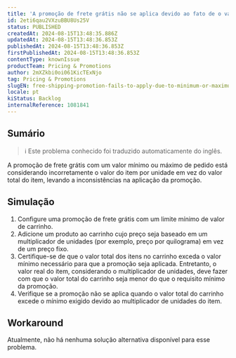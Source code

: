 ```yaml
---
title: 'A promoção de frete grátis não se aplica devido ao fato de o valor mínimo ou máximo ser baseado no preço unitário em vez do valor total do item'
id: 2eti6qau2VXzuBBU8Us25V
status: PUBLISHED
createdAt: 2024-08-15T13:48:35.886Z
updatedAt: 2024-08-15T13:48:36.853Z
publishedAt: 2024-08-15T13:48:36.853Z
firstPublishedAt: 2024-08-15T13:48:36.853Z
contentType: knownIssue
productTeam: Pricing & Promotions
author: 2mXZkbi0oi061KicTExNjo
tag: Pricing & Promotions
slugEN: free-shipping-promotion-fails-to-apply-due-to-minimum-or-maximum-amount-being-based-on-unit-price-instead-of-total-item-value
locale: pt
kiStatus: Backlog
internalReference: 1081841
---
```


## Sumário

>ℹ️ Este problema conhecido foi traduzido automaticamente do inglês.


A promoção de frete grátis com um valor mínimo ou máximo de pedido está considerando incorretamente o valor do item por unidade em vez do valor total do item, levando a inconsistências na aplicação da promoção.

## Simulação



1. Configure uma promoção de frete grátis com um limite mínimo de valor de carrinho.
2. Adicione um produto ao carrinho cujo preço seja baseado em um multiplicador de unidades (por exemplo, preço por quilograma) em vez de um preço fixo.
3. Certifique-se de que o valor total dos itens no carrinho exceda o valor mínimo necessário para que a promoção seja aplicada. Entretanto, o valor real do item, considerando o multiplicador de unidades, deve fazer com que o valor total do carrinho seja menor do que o requisito mínimo da promoção.
4. Verifique se a promoção não se aplica quando o valor total do carrinho excede o mínimo exigido devido ao multiplicador de unidades do item.



## Workaround


Atualmente, não há nenhuma solução alternativa disponível para esse problema.





